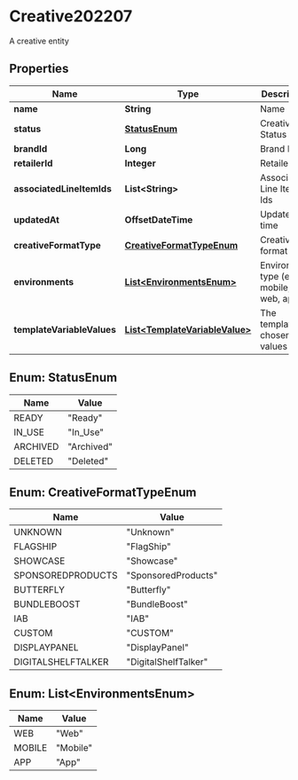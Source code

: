 

# Creative202207

A creative entity

## Properties

Name | Type | Description | Notes
------------ | ------------- | ------------- | -------------
**name** | **String** | Name | 
**status** | [**StatusEnum**](#StatusEnum) | Creative Status | 
**brandId** | **Long** | Brand Id |  [optional]
**retailerId** | **Integer** | Retailer Id | 
**associatedLineItemIds** | **List&lt;String&gt;** | Associated Line Item Ids |  [optional]
**updatedAt** | **OffsetDateTime** | Updated at time |  [optional]
**creativeFormatType** | [**CreativeFormatTypeEnum**](#CreativeFormatTypeEnum) | Creative format type | 
**environments** | [**List&lt;EnvironmentsEnum&gt;**](#List&lt;EnvironmentsEnum&gt;) | Environment type (e.g. mobile, web, app) | 
**templateVariableValues** | [**List&lt;TemplateVariableValue&gt;**](TemplateVariableValue.md) | The template chosen values | 



## Enum: StatusEnum

Name | Value
---- | -----
READY | &quot;Ready&quot;
IN_USE | &quot;In_Use&quot;
ARCHIVED | &quot;Archived&quot;
DELETED | &quot;Deleted&quot;



## Enum: CreativeFormatTypeEnum

Name | Value
---- | -----
UNKNOWN | &quot;Unknown&quot;
FLAGSHIP | &quot;FlagShip&quot;
SHOWCASE | &quot;Showcase&quot;
SPONSOREDPRODUCTS | &quot;SponsoredProducts&quot;
BUTTERFLY | &quot;Butterfly&quot;
BUNDLEBOOST | &quot;BundleBoost&quot;
IAB | &quot;IAB&quot;
CUSTOM | &quot;CUSTOM&quot;
DISPLAYPANEL | &quot;DisplayPanel&quot;
DIGITALSHELFTALKER | &quot;DigitalShelfTalker&quot;



## Enum: List&lt;EnvironmentsEnum&gt;

Name | Value
---- | -----
WEB | &quot;Web&quot;
MOBILE | &quot;Mobile&quot;
APP | &quot;App&quot;




